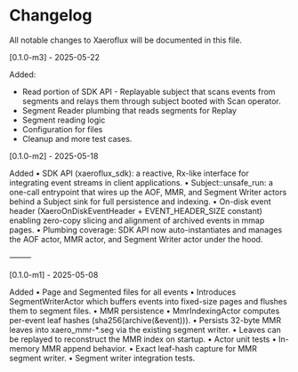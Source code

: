 # Changelog

All notable changes to Xaeroflux will be documented in this file.

[0.1.0-m3] - 2025-05-22

Added:

- Read portion of SDK API -  Replayable subject that scans events from segments
and relays them through subject booted with Scan operator.
- Segment Reader plumbing that reads segments for Replay
- Segment reading logic
- Configuration for files
- Cleanup and more test cases.


[0.1.0-m2] - 2025-05-18

Added
• SDK API (xaeroflux_sdk): a reactive, Rx-like interface for integrating event streams in client applications.
• Subject::unsafe_run: a one-call entrypoint that wires up the AOF, MMR, and Segment Writer actors behind a Subject sink for full persistence and indexing.
• On-disk event header (XaeroOnDiskEventHeader + EVENT_HEADER_SIZE constant) enabling zero-copy slicing and alignment of archived events in mmap pages.
• Plumbing coverage: SDK API now auto-instantiates and manages the AOF actor, MMR actor, and Segment Writer actor under the hood.

⸻

[0.1.0-m1] - 2025-05-08

Added
 • Page and Segmented files for all events
 • Introduces SegmentWriterActor which buffers events into fixed-size pages and flushes them to segment files.
 • MMR persistence
 • MmrIndexingActor computes per-event leaf hashes (sha256(archive(&event))).
 • Persists 32-byte MMR leaves into xaero_mmr-*.seg via the existing segment writer.
 • Leaves can be replayed to reconstruct the MMR index on startup.
 • Actor unit tests
 • In-memory MMR append behavior.
 • Exact leaf-hash capture for MMR segment writer.
 • Segment writer integration tests.